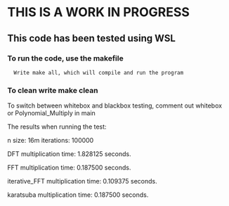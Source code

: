 # THIS IS A WORK IN PROGRESS

## This code has been tested using WSL
### To run the code, use the makefile
      Write make all, which will compile and run the program
### To clean write make clean


To switch between whitebox and blackbox testing, comment out whitebox or Polynomial_Multiply in main


The results when running the test:

n size: 16m iterations: 100000

DFT multiplication time: 1.828125 seconds.

FFT multiplication time: 0.187500 seconds.

iterative_FFT multiplication time: 0.109375 seconds.

karatsuba multiplication time: 0.187500 seconds.
